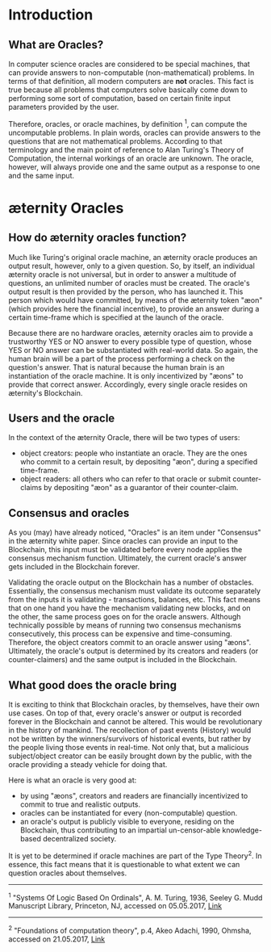 # Introduction

## What are Oracles?

In computer science oracles are considered to be special machines, that can provide answers to non-computable (non-mathematical) problems. In terms of that definition, all modern computers are **not** oracles. This fact is true because all problems that computers solve basically come down to performing some sort of computation, based on certain finite input parameters provided by the user. 

Therefore, oracles, or oracle machines, by definition <sup>1</sup>, can compute the uncomputable problems. In plain words, oracles can provide answers to the questions that are not mathematical problems. According to that terminology and the main point of reference to Alan Turing's Theory of Computation, the internal workings of an oracle are unknown. The oracle, however, will always provide one and the same output as a response to one and the same input. 

# æternity Oracles

## How do æternity oracles function?
Much like Turing's original oracle machine, an æternity oracle produces an output result, however, only to a given question. So, by itself, an individual æternity oracle is not universal, but in order to answer a multitude of questions, an unlimited number of oracles must be created. The oracle's output result is then provided by the person, who has launched it. This person which would have committed, by means of the æternity token "æon" (which provides here the financial incentive), to provide an answer during a certain time-frame which is specified at the launch of the oracle. 

Because there are no hardware oracles, æternity oracles aim to provide a trustworthy YES or NO answer to every possible type of question, whose YES or NO answer can be substantiated with real-world data. So again, the human brain will be a part of the process performing a check on the question's answer. That is natural because the human brain is an instantiation of the oracle machine. It is only incentivized by "æons" to provide that correct answer. Accordingly, every single oracle resides on æternity's Blockchain.

## Users and the oracle
In the context of the æternity Oracle, there will be two types of users:
+ object creators: people who instantiate an oracle. They are the ones who commit to a certain result, by depositing "æon", during a specified time-frame.
+ object readers: all others who can refer to that oracle or submit counter-claims by depositing "æon" as a guarantor of their counter-claim.

## Consensus and oracles 

As you (may) have already noticed, "Oracles" is an item under "Consensus" in the æternity white paper. Since oracles can provide an input to the Blockchain, this input must be validated before every node applies the consensus mechanism function. Ultimately, the current oracle's answer gets included in the Blockchain forever. 

Validating the oracle output on the Blockchain has a number of obstacles. Essentially, the consensus mechanism must validate its outcome separately from the inputs it is validating - transactions, balances, etc. This fact means that on one hand you have the mechanism validating new blocks, and on the other, the same process goes on for the oracle answers. Although technically possible by means of running two consensus mechanisms consecutively, this process can be expensive and time-consuming. Therefore, the object creators commit to an oracle answer using "æons". Ultimately, the oracle's output is determined by its creators and readers (or counter-claimers) and the same output is included in the Blockchain.

## What good does the oracle bring

It is exciting to think that Blockchain oracles, by themselves, have their own use cases. On top of that, every oracle's answer or output is recorded forever in the Blockchain and cannot be altered. This would be revolutionary in the history of mankind. The recollection of past events (History) would not be written by the winners/survivors of historical events, but rather by the people living those events in real-time. Not only that, but a malicious subject/object creator can be easily brought down by the public, with the oracle providing a steady vehicle for doing that.

Here is what an oracle is very good at:

+ by using "æons", creators and readers are financially incentivized to commit to true and realistic outputs.
+ oracles can be instantiated for every (non-computable) question.
+ an oracle's output is publicly visible to everyone, residing on the Blockchain, thus contributing to an impartial un-censor-able knowledge-based decentralized society.

It is yet to be determined if oracle machines are part of the Type Theory<sup>2</sup>. In essence, this fact means that it is questionable to what extent we can question oracles about themselves. 

***
<sup>1</sup> "Systems Of Logic Based On Ordinals", A. M. Turing, 1936, Seeley G. Mudd Manuscript Library,
Princeton, NJ, accessed on 05.05.2017, [Link](http://www.dcc.fc.up.pt/~acm/turing-phd.pdf)
***
<sup>2</sup> "Foundations of computation theory", p.4, Akeo Adachi, 1990, Ohmsha, accessed on 21.05.2017, [Link](https://books.google.bg/books?id=pzf46nN7L_kC&pg=PR2&lpg=PR2&dq=Akeo+Adachi,+Foundations+of+computation+theory,+Ohmsha,+1990.&source=bl&ots=yTYxgQ6n2R&sig=q-eKdtwsxyt4Gdi9ZnqKImjPiLA&hl=bg&sa=X&ved=0ahUKEwj3iJT_rNnTAhUDlCwKHUZeC40Q6AEINDAC#v=onepage&q=Akeo%20Adachi%2C%20Foundations%20of%20computation%20theory%2C%20Ohmsha%2C%201990.&f=false)



